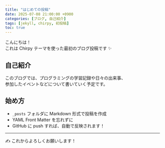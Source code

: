 ```yaml
---
title: "はじめての投稿"
date: 2025-07-08 21:00:00 +0900
categories: [ブログ, 自己紹介]
tags: [jekyll, chirpy, 初投稿]
toc: true
---
```


こんにちは！  
これは Chirpy テーマを使った最初のブログ投稿です ✨

## 自己紹介

このブログでは、プログラミングの学習記録や日々の出来事、  
参加したイベントなどについて書いていく予定です。

## 始め方

- `_posts` フォルダに Markdown 形式で投稿を作成
- YAML Front Matter を忘れずに
- GitHub に push すれば、自動で反映されます！

---

✍️ これからよろしくお願いします！
